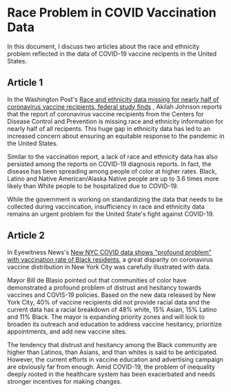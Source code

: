 # Race Problem in COVID Vaccination Data
In this document, I discuss two articles about the race and ethnicity problem reflected in the data of COVID-19 vaccine recipents in the United States.

## Article 1
In the Washington Post's [Race and ethnicity data missing for nearly half of coronavirus vaccine recipients, federal study finds](https://www.washingtonpost.com/health/2021/02/01/covid-vaccine-race-ethnicity-data/) , Akilah Johnson reports that the report of coronavirus vaccine recipients from the Centers for Disease Control and Prevention is missing race and ethnicity information for nearly half of all recipents. This huge gap in ethnicity data has led to an increased concern about ensuring an equitable response to the pandemic in the United States.

Similar to the vaccination report, a lack of race and ethnicity data has also persisted among the reports on COVID-19 diagnosis reports. In fact, the disease has been spreading among people of color at higher rates. Black, Latino and Native American/Alaska Native people are up to 3.6 times more likely than White people to be hospitalized due to COVID-19.

While the government is working on standardizing the data that needs to be collected during vaccincation, insufficiency in race and ethnicity data remains an urgent problem for the United State's fight against COVID-19.

## Article 2
In Eyewitness News's [New NYC COVID data shows "profound problem" with vaccination rate of Black residents](https://abc7ny.com/nyc-covid-vaccine-coronavirus-updates-update/10192895/), a great disparity on coronavirus vaccine distribution in New York City was carefully illustrated with data.

Mayor Bill de Blasio pointed out that communities of color have demonstrated a profound problem of distrust and hesitancy towards vaccines and COVIS-19 policies. Based on the new data released by New York City, 40% of vaccine recipients did not provide racial data and the current data has a racial breakdown of 48% white, 15% Asian, 15% Latino and 11% Black. The mayor is expanding priority zones and will look to broaden its outreach and education to address vaccine hesitancy, prioritize appointments, and add new vaccine sites.

The tendency that distrust and hesitancy among the Black community are higher than Latinos, than Asians, and than whites is said to be anticipated. However, the current efforts in vaccine education and advertising campaign are obviously far from enough. Amid COVID-19, the problem of inequality deeply rooted in the healthcare system has been exacerbated and needs stronger incentives for making changes.

